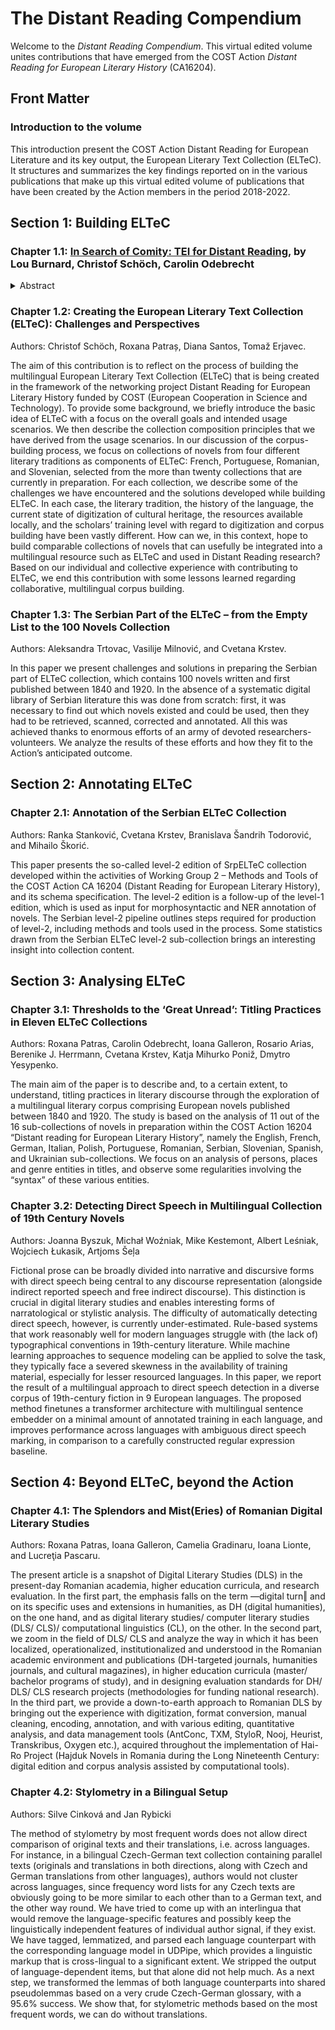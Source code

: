 # The Distant Reading Compendium 

Welcome to the _Distant Reading Compendium_. This virtual edited volume unites contributions that have emerged from the COST Action _Distant Reading for European Literary History_ (CA16204). 

## Front Matter

### Introduction to the volume

This introduction present the COST Action Distant Reading for European Literature and its key output, the European Literary Text Collection (ELTeC). It structures and summarizes the key findings reported on in the various publications that make up this virtual edited volume of publications that have been created by the Action members in the period 2018-2022.

## Section 1: Building ELTeC

### Chapter 1.1: [In Search of Comity: TEI for Distant Reading](/p/comity.md), by Lou Burnard, Christof Schöch, Carolin Odebrecht

<details>
<summary>Abstract</summary>
  
Any expansion of the TEI beyond its traditional user base involves a recognition that there are many differing answers to the traditional question “What is text, really?” We report on some work carried out in the context of the COST Action Distant Reading for European Literary History (CA16204), in particular on the TEI-conformant schemas developed for one of its principal deliverables: the European Literary Text Collection (ELTeC). – The ELTeC will contain comparable corpora for each of at least a dozen European languages, each being a balanced sample of one hundred novels from the period 1840 to 1920, together with metadata concerning their production and reception. We hope that it will become a reliable basis for comparative work in data-driven textual analytics. – The focus of the ELTeC encoding scheme is not to represent texts in all their original complexity, nor to duplicate the work of scholarly editors. Instead, we aim to facilitate a richer and better-informed distant reading than a transcription of lexical content alone would permit. At the same time, where the TEI encourages diversity, we enforce consistency by permitting representation of only a specific and quite small set of textual features, both structural and analytical. These constraints are expressed by a master TEI ODD, from which we derive three different schemas by ODD chaining, each associated with appropriate documentation.

</details>


### Chapter 1.2: Creating the European Literary Text Collection (ELTeC): Challenges and Perspectives

Authors: Christof Schöch, Roxana Patraș, Diana Santos, Tomaž Erjavec.

The aim of this contribution is to reflect on the process of building the multilingual European Literary Text Collection (ELTeC) that is being created in the framework of the networking project Distant Reading for European Literary History funded by COST (European Cooperation in Science and Technology). To provide some background, we briefly introduce the basic idea of ELTeC with a focus on the overall goals and intended usage scenarios. We then describe the collection composition principles that we have derived from the usage scenarios. In our discussion of the corpus-building process, we focus on collections of novels from four different literary traditions as components of ELTeC: French, Portuguese, Romanian, and Slovenian, selected from the more than twenty collections that are currently in preparation. For each collection, we describe some of the challenges we have encountered and the solutions developed while building ELTeC. In each case, the literary tradition, the history of the language, the current state of digitization of cultural heritage, the resources available locally, and the scholars’ training level with regard to digitization and corpus building have been vastly different. How can we, in this context, hope to build comparable collections of novels that can usefully be integrated into a multilingual resource such as ELTeC and used in Distant Reading research? Based on our individual and collective experience with contributing to ELTeC, we end this contribution with some lessons learned regarding collaborative, multilingual corpus building.

### Chapter 1.3: The Serbian Part of the ELTeC – from the Empty List to the 100 Novels Collection

Authors: Aleksandra Trtovac, Vasilije Milnović, and Cvetana Krstev.

In this paper we present challenges and solutions in preparing the Serbian part of ELTeC collection, which contains 100 novels written and first published between 1840 and 1920. In the absence of a systematic digital library of Serbian literature this was done from scratch: first, it was necessary to find out which novels existed and could be used, then they had to be retrieved, scanned, corrected and annotated. All this was achieved thanks to enormous efforts of an army of devoted researchers-volunteers. We analyze the results of these efforts and how they fit to the Action’s anticipated outcome.

## Section 2: Annotating ELTeC

### Chapter 2.1: Annotation of the Serbian ELTeC Collection

Authors: Ranka Stanković, Cvetana Krstev, Branislava Šandrih Todorović, and Mihailo Škorić.

This paper presents the so-called level-2 edition of SrpELTeC collection developed within the activities of Working Group 2 – Methods and Tools of the COST Action CA 16204 (Distant Reading for European Literary History), and its schema specification. The level-2 edition is a follow-up of the level-1 edition, which is used as input for morphosyntactic and NER annotation of novels. The Serbian level-2 pipeline outlines steps required for production of level-2, including methods and tools used in the process. Some statistics drawn from the Serbian ELTeC level-2 sub-collection brings an interesting insight into collection content.

## Section 3: Analysing ELTeC

### Chapter 3.1: Thresholds to the ‘Great Unread’: Titling Practices in Eleven ELTeC Collections

Authors: Roxana Patras, Carolin Odebrecht, Ioana Galleron, Rosario Arias, Berenike J. Herrmann, Cvetana Krstev, Katja Mihurko Poniž, Dmytro Yesypenko.

The main aim of the paper is to describe and, to a certain extent, to understand, titling practices in literary discourse through the exploration of a multilingual literary corpus comprising European novels published between 1840 and 1920. The study is based on the analysis of 11 out of the 16 sub-collections of novels in preparation within the COST Action 16204 “Distant reading for European Literary History”, namely the English, French, German, Italian, Polish, Portuguese, Romanian, Serbian, Slovenian, Spanish, and Ukrainian sub-collections. We focus on an analysis of persons, places and genre entities in titles, and observe some regularities involving the “syntax” of these various entities.

### Chapter 3.2: Detecting Direct Speech in Multilingual Collection of 19th Century Novels

Authors: Joanna Byszuk, Michał Woźniak, Mike Kestemont, Albert Leśniak, Wojciech Łukasik, Artjoms Šeļa

Fictional prose can be broadly divided into narrative and discursive forms with direct speech being central to any discourse representation (alongside indirect reported speech and free indirect discourse). This distinction is crucial in digital literary studies and enables interesting forms of narratological or stylistic analysis. The difficulty of automatically detecting direct speech, however, is currently under-estimated. Rule-based systems that work reasonably well for modern languages struggle with (the lack of) typographical conventions in 19th-century literature. While machine learning approaches to sequence modeling can be applied to solve the task, they typically face a severed skewness in the availability of training material, especially for lesser resourced languages. In this paper, we report the result of a multilingual approach to direct speech detection in a diverse corpus of 19th-century fiction in 9 European languages. The proposed method finetunes a transformer architecture with multilingual sentence embedder on a minimal amount of annotated training in each language, and improves performance across languages with ambiguous direct speech marking, in comparison to a carefully constructed regular expression baseline.

## Section 4: Beyond ELTeC, beyond the Action

### Chapter 4.1: The Splendors and Mist(Eries) of Romanian Digital Literary Studies

Authors: Roxana Patras, Ioana Galleron, Camelia Gradinaru, Ioana Lionte, and Lucreţia Pascaru.

The present article is a snapshot of Digital Literary Studies (DLS) in the present-day Romanian academia, higher education curricula, and research evaluation. In the first part, the emphasis falls on the term ―digital turn‖ and on its specific uses and extensions in humanities, as DH (digital humanities), on the one hand, and as digital literary studies/ computer literary studies (DLS/ CLS)/ computational linguistics (CL), on the other. In the second part, we zoom in the field of DLS/ CLS and analyze the way in which it has been localized, operationalized, institutionalized and understood in the Romanian academic environment and publications (DH-targeted journals, humanities journals, and cultural magazines), in higher education curricula (master/ bachelor programs of study), and in designing evaluation standards for DH/ DLS/ CLS research projects (methodologies for funding national research). In the third part, we provide a down-to-earth approach to Romanian DLS by bringing out the experience with digitization, format conversion, manual cleaning, encoding, annotation, and with various editing, quantitative analysis, and data management tools (AntConc, TXM, StyloR, Nooj, Heurist, Transkribus, Oxygen etc.), acquired throughout the implementation of Hai-Ro Project (Hajduk Novels in Romania during the Long Nineteenth Century: digital edition and corpus analysis assisted by computational tools).

### Chapter 4.2: Stylometry in a Bilingual Setup

Authors: Silve Cinková and Jan Rybicki

The method of stylometry by most frequent words does not allow direct comparison of original texts and their translations, i.e. across languages. For instance, in a bilingual Czech-German text collection containing parallel texts (originals and translations in both directions, along with Czech and German translations from other languages), authors would not cluster across languages, since frequency word lists for any Czech texts are obviously going to be more similar to each other than to a German text, and the other way round. We have tried to come up with an interlingua that would remove the language-specific features and possibly keep the linguistically independent features of individual author signal, if they exist. We have tagged, lemmatized, and parsed each language counterpart with the corresponding language model in UDPipe, which provides a linguistic markup that is cross-lingual to a significant extent. We stripped the output of language-dependent items, but that alone did not help much. As a next step, we transformed the lemmas of both language counterparts into shared pseudolemmas based on a very crude Czech-German glossary, with a 95.6% success. We show that, for stylometric methods based on the most frequent words, we can do without translations.
